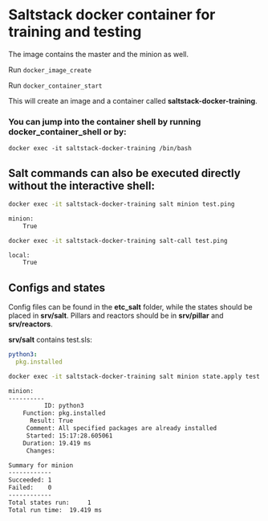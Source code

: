 # Saltstack docker container for training and testing

The image contains the master and the minion as well.

Run ``docker_image_create``

Run ``docker_container_start``

This will create an image and a container called **saltstack-docker-training**.


### You can jump into the container shell by running **docker_container_shell** or by:

``docker exec -it saltstack-docker-training /bin/bash``

## Salt commands can also be executed directly without the interactive shell:
```bash
docker exec -it saltstack-docker-training salt minion test.ping
```
```bash
minion:
    True
```

```bash
docker exec -it saltstack-docker-training salt-call test.ping
```
```bash
local:
    True
```
## Configs and states
Config files can be found in the **etc_salt** folder, while the states should be placed in **srv/salt**. Pillars and reactors should be in **srv/pillar** and **srv/reactors**.

**srv/salt** contains test.sls:
```yaml
python3:
  pkg.installed
```

```bash
docker exec -it saltstack-docker-training salt minion state.apply test
```
```bash
minion:
----------
          ID: python3
    Function: pkg.installed
      Result: True
     Comment: All specified packages are already installed
     Started: 15:17:28.605061
    Duration: 19.419 ms
     Changes:   

Summary for minion
------------
Succeeded: 1
Failed:    0
------------
Total states run:     1
Total run time:  19.419 ms
```